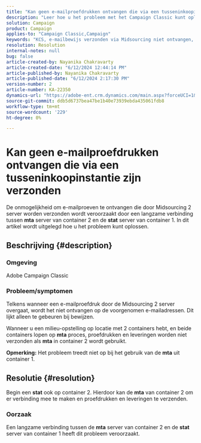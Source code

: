```yaml
---
title: "Kan geen e-mailproefdrukken ontvangen die via een tusseninkoopinstantie zijn verzonden"
description: "Leer hoe u het probleem met het Campaign Classic kunt oplossen als er geen e-mailbewijs wordt ontvangen dat via de Midsourcing 2-server is verzonden, op het bedoelde e-mailadres."
solution: Campaign
product: Campaign
applies-to: "Campaign Classic,Campaign"
keywords: "KCS, e-mailbewijs verzonden via Midsourcing niet ontvangen, ACC, campagne classic"
resolution: Resolution
internal-notes: null
bug: false
article-created-by: Nayanika Chakravarty
article-created-date: "6/12/2024 12:44:14 PM"
article-published-by: Nayanika Chakravarty
article-published-date: "6/12/2024 2:17:30 PM"
version-number: 2
article-number: KA-22350
dynamics-url: "https://adobe-ent.crm.dynamics.com/main.aspx?forceUCI=1&pagetype=entityrecord&etn=knowledgearticle&id=5d7e3674-b928-ef11-840b-6045bd0065b6"
source-git-commit: ddb5d6737bea47be1b40e73939ebda435061fdb8
workflow-type: tm+mt
source-wordcount: '229'
ht-degree: 0%

---
```


# Kan geen e-mailproefdrukken ontvangen die via een tusseninkoopinstantie zijn verzonden


De onmogelijkheid om e-mailproeven te ontvangen die door Midsourcing 2 server worden verzonden wordt veroorzaakt door een langzame verbinding tussen <b>mta</b> server van container 2 en de <b>stat</b> server van container 1. In dit artikel wordt uitgelegd hoe u het probleem kunt oplossen.

## Beschrijving {#description}


### Omgeving

Adobe Campaign Classic

### Probleem/symptomen

Telkens wanneer een e-mailproefdruk door de Midsourcing 2 server overgaat, wordt het niet ontvangen op de voorgenomen e-mailadressen. Dit lijkt alleen te gebeuren bij bewijzen.

Wanneer u een milieu-opstelling op locatie met 2 containers hebt, en beide containers lopen op <b>mta</b> proces, proefdrukken en leveringen worden niet verzonden als <b>mta</b> in container 2 wordt gebruikt.

<b>Opmerking:</b> Het probleem treedt niet op bij het gebruik van de <b>mta</b> uit container 1.


## Resolutie {#resolution}


Begin een <b>stat</b> ook op container 2. Hierdoor kan de <b>mta</b> van container 2 om er verbinding mee te maken en proefdrukken en leveringen te verzenden.

### Oorzaak

Een langzame verbinding tussen de <b>mta</b> server van container 2 en de <b>stat</b> server van container 1 heeft dit probleem veroorzaakt.
